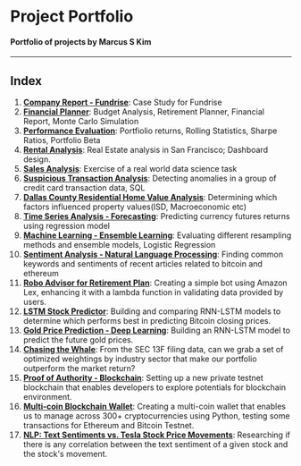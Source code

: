 # Project Portfolio
#### Portfolio of projects by Marcus S Kim
---
## Index
1. **[Company Report - Fundrise](https://github.com/coolwonny/Portfolio_project/tree/master/Company_report_Fundrise)**: Case Study for Fundrise
2. **[Financial Planner](https://github.com/coolwonny/Portfolio_project/tree/master/Financial_planner)**: Budget Analysis, Retirement Planner, Financial Report, Monte Carlo Simulation
3. **[Performance Evaluation](https://github.com/coolwonny/Portfolio_project/tree/master/Performance_evaluation)**: Portfiolio returns, Rolling Statistics, Sharpe Ratios, Portfolio Beta
4. **[Rental Analysis](https://github.com/coolwonny/Portfolio_project/tree/master/Rental_analysis)**: Real Estate analysis in San Francisco; Dashboard design.
5. **[Sales Analysis](https://github.com/coolwonny/Portfolio_project/tree/master/Sales_analysis)**: Exercise of a real world data science task
6. **[Suspicious Transaction Analysis](https://github.com/coolwonny/Portfolio_project/tree/master/Suspicious_transaction_analysis)**: Detecting anomalies in a group of credit card transaction data, SQL
7. **[Dallas County Residential Home Value Analysis](https://github.com/coolwonny/Portfolio_project/tree/master/Dallas_county_home_value_analysis)**: Determining which factors influenced property values(ISD, Macroeconomic etc)
8. **[Time Series Analysis - Forecasting](https://github.com/coolwonny/time_series_forecasting)**: Predicting currency futures returns using regression model
9. **[Machine Learning - Ensemble Learning](https://github.com/coolwonny/ensemble_learning)**: Evaluating different resampling methods and ensemble models, Logistic Regression
10. **[Sentiment Analysis - Natural Language Processing](https://github.com/coolwonny/Sentiment_Analysis_NLP)**: Finding common keywords and sentiments of recent articles related to bitcoin and ethereum
11. **[Robo Advisor for Retirement Plan](https://github.com/coolwonny/RoboAdvisor)**: Creating a simple bot using Amazon Lex, enhancing it with a lambda function in validating data provided by users.
12. **[LSTM Stock Predictor](https://github.com/coolwonny/LSTM-Stock-Predictor)**: Building and comparing RNN-LSTM models to determine which performs best in predicting Bitcoin closing prices.
13. **[Gold Price Prediction - Deep Learning](https://github.com/coolwonny/Gold-Price-Prediction)**: Building an RNN-LSTM model to predict the future gold prices.
14. **[Chasing the Whale](https://github.com/coolwonny/Chasing-the-Whale)**: From the SEC 13F filing data, can we grab a set of optimized weightings by industry sector that make our portfolio outperform the market return?
15. **[Proof of Authority - Blockchain](https://github.com/coolwonny/proof-of-authority)**: Setting up a new private testnet blockchain that enables developers to explore potentials for blockchain environment.
16. **[Multi-coin Blockchain Wallet](https://github.com/coolwonny/Wallet)**: Creating a multi-coin wallet that enables us to manage across 300+ cryptocurrencies using Python, testing some transactions for Ethereum and Bitcoin Testnet.  
17. **[NLP: Text Sentiments vs. Tesla Stock Price Movements](https://github.com/coolwonny/project-3)**: Researching if there is any correlation between the text sentiment of a given stock and the stock's movement. 
